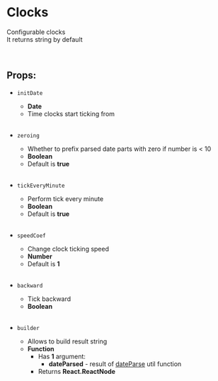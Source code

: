 # Clocks

Configurable clocks<br />
It returns string by default<br />

<br />

## Props:

- `initDate`
    - **Date**
    - Time clocks start ticking from<br /><br />

- `zeroing`
    - Whether to prefix parsed date parts with zero if number is < 10
    - **Boolean**
    - Default is **true**<br /><br />

- `tickEveryMinute`
    - Perform tick every minute
    - **Boolean**
    - Default is **true**<br /><br />

- `speedCoef`
    - Change clock ticking speed
    - **Number**
    - Default is **1**<br /><br />

- `backward`
    - Tick backward
    - **Boolean**<br /><br />

- `builder`
    - Allows to build result string
    - **Function**
        - Has **1** argument:
            - **dateParsed** - result of [dateParse](https://github.com/CyberCookie/siegel/blob/master/client_core/utils/date/parse.ts) util function
        - Returns **React.ReactNode**